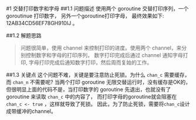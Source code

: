 #1 交替打印数字和字母
##1.1 问题描述
使用两个 goroutine 交替打印序列，一个 goroutinue 打印数字， 另外一个goroutine打印字母， 最终效果如下: 12AB34CD56EF78GH910IJ 。

##1.2 解题思路
>问题很简单，使用 channel 来控制打印的进度。使用两个 channel，来分别控制数字和字母的打印序列， 数字打印完成后通过 channel 通知字母打印, 
字母打印完成后通知数字打印，然后周而复始的工作。

##1.3 关键点
这个问题不难，关键是要注意防止死锁。为什么 `chan_c` 需要缓存，而 `chan_n` 不需要呢?
当两个打印 goroutine 无限交替运行时，没有缓存是OK的，但很明显上面的代码不是，当打印数字的 goroutine 先退出，也就没有了 goroutine 来读取 `chan_c` 中的内容了， 而打印字母的goroutine就会阻塞在 `chan_c <- true` ，这样就导致了死锁。
因此，为了防止死锁，需要将`chan_c`设计成带缓冲的channel。


